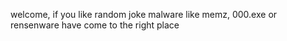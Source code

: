 welcome, if you like random joke malware like memz, 000.exe or rensenware have come to the right place
